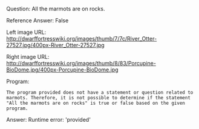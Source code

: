 Question: All the marmots are on rocks.

Reference Answer: False

Left image URL: http://dwarffortresswiki.org/images/thumb/7/7c/River_Otter-27527.jpg/400px-River_Otter-27527.jpg

Right image URL: http://dwarffortresswiki.org/images/thumb/8/83/Porcupine-BioDome.jpg/400px-Porcupine-BioDome.jpg

Program:

```
The program provided does not have a statement or question related to marmots. Therefore, it is not possible to determine if the statement "All the marmots are on rocks" is true or false based on the given program.
```
Answer: Runtime error: 'provided'

